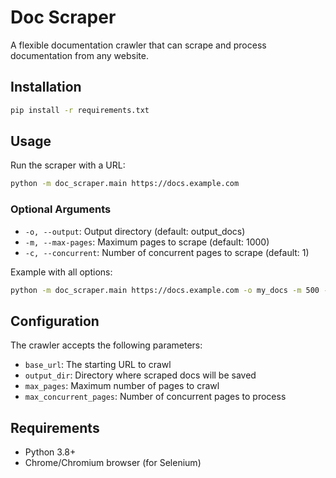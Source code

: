 # Doc Scraper

A flexible documentation crawler that can scrape and process documentation from any website.

## Installation

```bash
pip install -r requirements.txt
```

## Usage

Run the scraper with a URL:

```bash
python -m doc_scraper.main https://docs.example.com
```

### Optional Arguments

- `-o, --output`: Output directory (default: output_docs)
- `-m, --max-pages`: Maximum pages to scrape (default: 1000)
- `-c, --concurrent`: Number of concurrent pages to scrape (default: 1)

Example with all options:
```bash
python -m doc_scraper.main https://docs.example.com -o my_docs -m 500 -c 2
```

## Configuration

The crawler accepts the following parameters:

- `base_url`: The starting URL to crawl
- `output_dir`: Directory where scraped docs will be saved
- `max_pages`: Maximum number of pages to crawl
- `max_concurrent_pages`: Number of concurrent pages to process

## Requirements

- Python 3.8+
- Chrome/Chromium browser (for Selenium)
